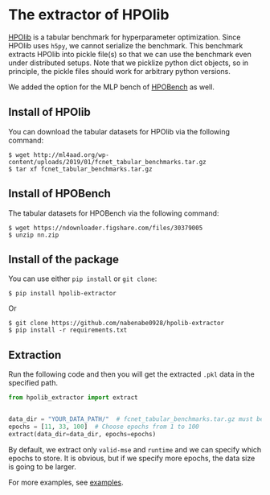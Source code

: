 # The extractor of HPOlib

[HPOlib](https://github.com/automl/HPOlib) is a tabular benchmark for hyperparameter optimization.
Since HPOlib uses `h5py`, we cannot serialize the benchmark.
This benchmark extracts HPOlib into pickle file(s) so that we can use the benchmark even under distributed setups.
Note that we picklize python dict objects, so in principle, the pickle files should work for arbitrary python versions.

We added the option for the MLP bench of [HPOBench](https://github.com/automl/HPOBench/) as well.

## Install of HPOlib

You can download the tabular datasets for HPOlib via the following command:
```shell
$ wget http://ml4aad.org/wp-content/uploads/2019/01/fcnet_tabular_benchmarks.tar.gz
$ tar xf fcnet_tabular_benchmarks.tar.gz
```

## Install of HPOBench

The tabular datasets for HPOBench via the following command:
```shell
$ wget https://ndownloader.figshare.com/files/30379005
$ unzip nn.zip
```

## Install of the package

You can use either `pip install` or `git clone`:

```shell
$ pip install hpolib-extractor
```

Or

```shell
$ git clone https://github.com/nabenabe0928/hpolib-extractor
$ pip install -r requirements.txt
```

## Extraction

Run the following code and then you will get the extracted `.pkl` data in the specified path.

```python
from hpolib_extractor import extract


data_dir = "YOUR_DATA_PATH/"  # fcnet_tabular_benchmarks.tar.gz must be located here
epochs = [11, 33, 100]  # Choose epochs from 1 to 100
extract(data_dir=data_dir, epochs=epochs)
```

By default, we extract only `valid-mse` and `runtime` and we can specify which epochs to store.
It is obvious, but if we specify more epochs, the data size is going to be larger.

For more examples, see [examples](examples/).
